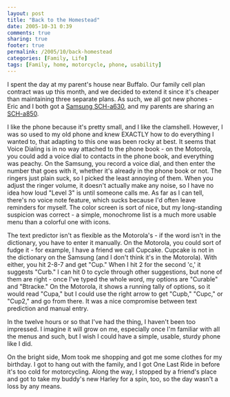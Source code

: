```yaml
---
layout: post
title: "Back to the Homestead"
date: 2005-10-31 0:39
comments: true
sharing: true
footer: true
permalink: /2005/10/back-homestead
categories: [Family, Life]
tags: [Family, home, motorcycle, phone, usability]
---
```

I spent the day at my parent's house near Buffalo.  Our family cell plan contract was up this month, and we decided to extend it since it's cheaper than maintaining three separate plans.  As such, we all got new phones - Eric and I both got a <a href="http://product.samsung.com/cgi-bin/nabc/product/b2c_product_detail.jsp?prod_id=SCH-A630">Samsung  SCH-a630</a>, and my parents are sharing an <a href="http://product.samsung.com/cgi-bin/nabc/product/b2c_product_detail.jsp?prod_id=SCH-A850">SCH-a850</a>.

I like the phone because it's pretty small, and I like the clamshell.  However, I was so used to my old phone and knew EXACTLY how to do everything I wanted to, that adapting to this one was been rocky at best.  It seems that Voice Dialing is in no way attached to the phone book - on the Motorola, you could add a voice dial to contacts in the phone book, and everything was peachy.  On the Samsung, you record a voice dial, and then enter the number that goes with it, whether it's already in the phone book or not.  The ringers just plain suck, so I picked the least annoying of them.  When you adjust the ringer volume, it doesn't actually make any noise, so I have no idea how loud "Level 3" is until someone calls me.  As far as I can tell, there's no voice note feature, which sucks because I'd often leave reminders for myself.  The color screen is sort of nice, but my long-standing suspicion was correct - a simple, monochrome list is a much more usable menu than a colorful one with icons.

The text predictor isn't as flexible as the Motorola's - if the word isn't in the dictionary, you have to enter it manually.  On the Motorola, you could sort of fudge it - for example, I have a friend we call Cupcake.  Cupcake is not in the dictionary on the Samsung (and I don't think it's in the Motorola).  With either, you hit 2-8-7 and get "Cup."  When I hit 2 for the second 'c,' it suggests "Curb."  I can hit 0 to cycle through other suggestions, but none of them are right - once I've typed the whole word, my options are "Curable" and "Btracke."  On the Motorola, it shows a running tally of options, so it would read "Cupa," but I could use the right arrow to get "Cupb," "Cupc," or "Cup2," and go from there.  It was a nice compromise between text prediction and manual entry.

In the twelve hours or so that I've had the thing, I haven't been too impressed.  I imagine it will grow on me, especially once I'm familiar with all the menus and such, but I wish I could have a simple, usable, sturdy phone like I did.

On the bright side, Mom took me shopping and got me some clothes for my birthday.  I got to hang out with the family, and I got One Last Ride in before it's too cold for motorcycling.  Along the way, I stopped by a friend's place and got to take my buddy's new Harley for a spin, too, so the day wasn't a loss by any means.
